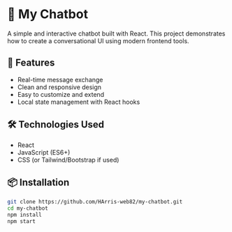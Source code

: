 # 🤖 My Chatbot

A simple and interactive chatbot built with React. This project demonstrates how to create a conversational UI using modern frontend tools.

## 🚀 Features

- Real-time message exchange
- Clean and responsive design
- Easy to customize and extend
- Local state management with React hooks

## 🛠️ Technologies Used

- React
- JavaScript (ES6+)
- CSS (or Tailwind/Bootstrap if used)

## 📦 Installation

```bash
git clone https://github.com/HArris-web82/my-chatbot.git
cd my-chatbot
npm install
npm start


